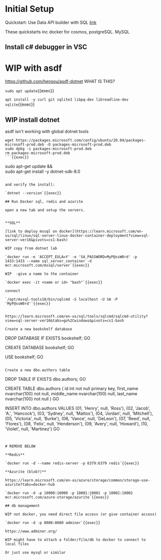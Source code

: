 
# Initial Setup

Quickstart: Use Data API builder with SQL [link](https://learn.microsoft.com/en-gb/azure/data-api-builder/quickstart-sql)

These quickstarts inc docker for cosmos, postgreSQL. MySQL


## Install c# debugger in VSC


# WIP with asdf

https://github.com/hensou/asdf-dotnet  WHAT IS THIS?

`sudo apt update`{{exec}}

`apt install -y curl git sqlite3 libpq-dev libreadline-dev sqlite`{{exec}}

## WIP install dotnet

asdf isn't working with global dotnet tools

```
wget https://packages.microsoft.com/config/ubuntu/20.04/packages-microsoft-prod.deb -O packages-microsoft-prod.deb
sudo dpkg -i packages-microsoft-prod.deb
rm packages-microsoft-prod.deb
```{{exec}}

```
sudo apt-get update && \
  sudo apt-get install -y dotnet-sdk-8.0
```{{exec}}

and verify the install:

`dotnet --version`{{exec}}

## Run Docker sql, redis and azurite

open a new tab and setup the servers.


**SQL**

[link to deploy mssql on docker](https://learn.microsoft.com/en-us/sql/linux/sql-server-linux-docker-container-deployment?view=sql-server-ver16&pivots=cs1-bash)

WIP copy from dotnet lab

`docker run -e 'ACCEPT_EULA=Y' -e 'SA_PASSWORD=MyP@ssW0rd' -p 1433:1433 --name sql_server_container -d mcr.microsoft.com/mssql/server`{{exec}}

WIP  -give a name to the container

`docker exec -it <name or id> "bash"`{{exec}}

connect

`/opt/mssql-tools18/bin/sqlcmd -S localhost -U SA -P 'MyP@ssW0rd'`{{exec}}


https://learn.microsoft.com/en-us/sql/tools/sqlcmd/sqlcmd-utility?view=sql-server-ver16&tabs=go%2Cwindows&pivots=cs1-bash

Create a new bookshelf database

```
DROP DATABASE IF EXISTS bookshelf;
GO

CREATE DATABASE bookshelf;
GO

USE bookshelf;
GO
```

Create a new dbo.authors table

```
DROP TABLE IF EXISTS dbo.authors;
GO

CREATE TABLE dbo.authors
(
    id int not null primary key,
    first_name nvarchar(100) not null,
    middle_name nvarchar(100) null,
    last_name nvarchar(100) not null
)
GO

INSERT INTO dbo.authors VALUES
    (01, 'Henry', null, 'Ross'),
    (02, 'Jacob', 'A.', 'Hancock'),
    (03, 'Sydney', null, 'Mattos'),
    (04, 'Jordan', null, 'Mitchell'),
    (05, 'Victoria', null, 'Burke'),
    (06, 'Vance', null, 'DeLeon'),
    (07, 'Reed', null, 'Flores'),
    (08, 'Felix', null, 'Henderson'),
    (09, 'Avery', null, 'Howard'),
    (10, 'Violet', null, 'Martinez')
GO
```


# REMOVE BELOW

**Redis**

`docker run -d --name redis-server -p 6379:6379 redis`{{exec}}

**Azurite (blob?)**

https://learn.microsoft.com/en-us/azure/storage/common/storage-use-azurite?tabs=docker-hub

`docker run -d -p 10000:10000 -p 10001:10001 -p 10002:10002 mcr.microsoft.com/azure-storage/azurite`{{exec}}

## db management

WIP not docker, you need direct file access (or give container access)

`docker run -d -p 8080:8080 adminer`{{exec}}

https://www.adminer.org/

WIP might have to attach a folder/file/db to docker to connect to local files

Or just use mysql or similar
